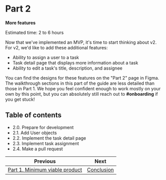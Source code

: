 # Part 2

**More features**

Estimated time: 2 to 6 hours

Now that we've implemented an MVP, it's time to start thinking about v2. For v2, we'd like to add these additional features:

- Ability to assign a user to a task
- Task detail page that displays more information about a task
- Ability to edit a task's title, description, and assignee

You can find the designs for these features on the "Part 2" page in Figma. The walkthrough sections in this part of the guide are less detailed than those in Part 1. We hope you feel confident enough to work mostly on your own by this point, but you can absolutely still reach out to **#onboarding** if you get stuck!

## Table of contents

- 2.0. Prepare for development
- 2.1. Add User objects
- 2.2. Implement the task detail page
- 2.3. Implement task assignment
- 2.4. Make a pull request

| Previous                                     | Next                           |
| -------------------------------------------- | ------------------------------ |
| [Part 1. Minimum viable product](../part-1/) | [Conclusion](../Conclusion.md) |
